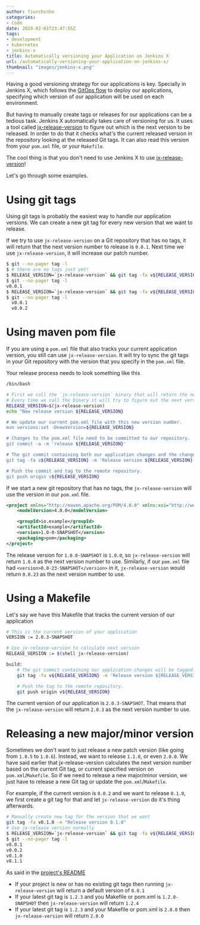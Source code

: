 ```yaml
---
author: fiunchinho
categories:
- Code
date: 2019-02-01T23:47:55Z
tags:
- development
- kubernetes
- jenkins-x
title: Automatically versioning your Application on Jenkins X
url: /automatically-versioning-your-application-on-jenkins-x/
thumbnail: "images/jenkins-x.png"
---
```


Having a good versioning strategy for our applications is key. 
Specially in Jenkins X, which follows the [GitOps flow](https://www.weave.works/blog/what-is-gitops-really) to deploy our applications, specifying which version of our application will be used on each environment.

But having to manually create tags or releases for our applications can be a tedious task. Jenkins X automatically takes care of versioning for us. 
It uses a tool called [jx-release-version](https://github.com/jenkins-x/jx-release-version) to figure out which is the next version to be released.
In order to do that it checks what's the current released version in the repository looking at the released Git tags. It can also read this version from your `pom.xml` file, or your `Makefile`.

The cool thing is that you don't need to use Jenkins X to use [jx-release-version](https://github.com/jenkins-x/jx-release-version)!

Let's go through some examples.

<!--more-->

# Using git tags
Using git tags is probably the easiest way to handle our application versions. We can create a new git tag for every new version that we want to release.

If we try to use `jx-release-version` on a Git repository that has no tags, it will return that the next version number to release is `0.0.1`.
Next time we use `jx-release-version`, it will increase our patch number.
```bash
$ git --no-pager tag -l
$ # there are no tags just yet!
$ RELEASE_VERSION=`jx-release-version` && git tag -fa v${RELEASE_VERSION} -m 'Release version ${RELEASE_VERSION}'
$ git --no-pager tag -l
v0.0.1
$ RELEASE_VERSION=`jx-release-version` && git tag -fa v${RELEASE_VERSION} -m 'Release version ${RELEASE_VERSION}'
$ git --no-pager tag -l
  v0.0.1
  v0.0.2
```

# Using maven pom file
If you are using a `pom.xml` file that also tracks your current application version, you still can use `jx-release-version`. 
It will try to sync the git tags in your Git repository with the version that you specify in the `pom.xml` file.

Your release process needs to look something like this

```bash
/bin/bash

# First we call the `jx-release-version` binary that will return the next version number to be released.
# Every time we call the binary it will try to figure out the next version number. Normally it's not a good idea to call it more than once.
RELEASE_VERSION=$(jx-release-version)
echo "New release version ${RELEASE_VERSION}

# We update our current pom.xml file with this new version number.
mvn versions:set -DnewVersion=${RELEASE_VERSION}

# Changes to the pom.xml file need to be committed to our repository.
git commit -a -m 'release ${RELEASE_VERSION}'

# The git commit containing both our application changes and the change to the pom.xml file will be tagged using the same version number.
git tag -fa v${RELEASE_VERSION} -m 'Release version ${RELEASE_VERSION}'

# Push the commit and tag to the remote repository.
git push origin v${RELEASE_VERSION}
```

If we start a new git repository that has no tags, the `jx-release-version` will use the version in our `pom.xml` file.

```xml
<project xmlns="http://maven.apache.org/POM/4.0.0" xmlns:xsi="http://www.w3.org/2001/XMLSchema-instance" xsi:schemaLocation="http://maven.apache.org/POM/4.0.0 http://maven.apache.org/maven-v4_0_0.xsd">
    <modelVersion>4.0.0</modelVersion>

    <groupId>io.example</groupId>
    <artifactId>example</artifactId>
    <version>1.0-0-SNAPSHOT</version>
    <packaging>pom</packaging>
</project>
```

The release version for `1.0.0-SNAPSHOT` is `1.0.0`, so `jx-release-version` will return `1.0.0` as the next version number to use.
Similarly, if our `pom.xml` file had `<version>0.0-23-SNAPSHOT</version>` in it, `jx-release-version` would return `0.0.23` as the next version number to use.


# Using a Makefile
Let's say we have this Makefile that tracks the current version of our application

```bash
# This is the current version of your application
VERSION := 2.0.3-SNAPSHOT

# Use jx-release-version to calculate next version
RELEASE_VERSION := $(shell jx-release-version)

build:
	# The git commit containing our application changes will be tagged.
	git tag -fa v${RELEASE_VERSION} -m 'Release version ${RELEASE_VERSION}'

	# Push the tag to the remote repository.
	git push origin v${RELEASE_VERSION}

```

The current version of our application is `2.0.3-SNAPSHOT`. 
That means that the `jx-release-version` will return `2.0.3` as the next version number to use.


# Releasing a new major/minor version
Sometimes we don't want to just release a new patch version (like going from `1.0.5` to `1.0.6`). Instead, we want to release `1.1.0`, or even `2.0.0`.
We have said earlier that jx-release-version calculates the next version number based on the current Git tag, or current specified version on `pom.xml`/`Makefile`.
So if we need to release a new major/minor version, we just have to release a new Git tag or update the `pom.xml`/`Makefile`.

For example, if the current version is `0.0.2` and we want to release `0.1.0`, we first create a git tag for that and let `jx-release-version` do it's thing afterwards.

```bash
# Manually create new tag for the version that we want
git tag -fa v0.1.0 -m "Release version 0.1.0"
# Use jx-release version normally
$ RELEASE_VERSION=`jx-release-version` && git tag -fa v${RELEASE_VERSION} -m 'Release version ${RELEASE_VERSION}'
$ git --no-pager tag -l
v0.0.1
v0.0.2
v0.1.0
v0.1.1
```

As said in the [project's README](https://github.com/jenkins-x/jx-release-version)

- If your project is new or has no existing git tags then running `jx-release-version` will return a default version of `0.0.1`
- If your latest git tag is `1.2.3` and you Makefile or pom.xml is `1.2.0-SNAPSHOT` then `jx-release-version` will return `1.2.4`
- If your latest git tag is `1.2.3` and your Makefile or pom.xml is `2.0.0` then `jx-release-version` will return `2.0.0`
